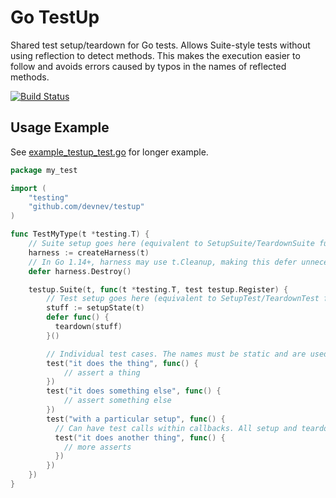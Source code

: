 # Go TestUp

Shared test setup/teardown for Go tests. Allows Suite-style tests without using
reflection to detect methods. This makes the execution easier to follow and
avoids errors caused by typos in the names of reflected methods.

[![Build Status](https://travis-ci.org/devnev/testup.svg?branch=master)](https://travis-ci.org/devnev/testup)

## Usage Example

See [example\_testup\_test.go](example\_testup\_test.go) for longer example.

```go
package my_test

import (
    "testing"
    "github.com/devnev/testup"
)

func TestMyType(t *testing.T) {
    // Suite setup goes here (equivalent to SetupSuite/TeardownSuite functions in suite frameworks)
    harness := createHarness(t)
    // In Go 1.14+, harness may use t.Cleanup, making this defer unnecessary.
    defer harness.Destroy()

    testup.Suite(t, func(t *testing.T, test testup.Register) {
        // Test setup goes here (equivalent to SetupTest/TeardownTest functions in suite frameworks)
        stuff := setupState(t)
        defer func() {
          teardown(stuff)
        }()

        // Individual test cases. The names must be static and are used as the sub-test name to `t.Run`.
        test("it does the thing", func() {
            // assert a thing
        })
        test("it does something else", func() {
            // assert something else
        })
        test("with a particular setup", func() {
          // Can have test calls within callbacks. All setup and teardown is re-run for every sub-test.
          test("it does another thing", func() {
            // more asserts
          })
        })
    })
}
```
